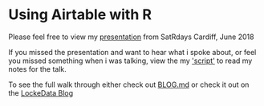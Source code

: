 # Using Airtable with R

Please feel free to view my [presentation](satRdaysAmy.pptx) from SatRdays Cardiff, June 2018

If you missed the presentation and want to hear what i spoke about, or feel you missed something when i was talking, view the my ['script'](SCRIPT.md) to read my notes for the talk. 

To see the full walk through either check out [BLOG.md](BLOG.md) or check it out on the [LockeData Blog](https://itsalocke.com/blog/how-to-use-an-r-interface-with-airtable-api/)


